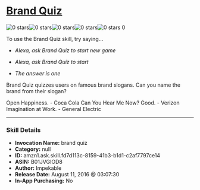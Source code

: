 # [Brand Quiz](http://alexa.amazon.com/#skills/amzn1.ask.skill.fd7d113c-8159-41b3-b1d1-c2af7797ce14)
![0 stars](../../images/ic_star_border_black_18dp_1x.png)![0 stars](../../images/ic_star_border_black_18dp_1x.png)![0 stars](../../images/ic_star_border_black_18dp_1x.png)![0 stars](../../images/ic_star_border_black_18dp_1x.png)![0 stars](../../images/ic_star_border_black_18dp_1x.png) 0

To use the Brand Quiz skill, try saying...

* *Alexa, ask Brand Quiz to start new game*

* *Alexa, ask Brand Quiz to start*

* *The answer is one*

Brand Quiz quizzes users on famous brand slogans. Can you name the brand from their slogan?

Open Happiness. - Coca Cola
Can You Hear Me Now? Good. - Verizon
Imagination at Work. - General Electric

***

### Skill Details

* **Invocation Name:** brand quiz
* **Category:** null
* **ID:** amzn1.ask.skill.fd7d113c-8159-41b3-b1d1-c2af7797ce14
* **ASIN:** B01JVGIOD8
* **Author:** Impekable
* **Release Date:** August 11, 2016 @ 03:07:30
* **In-App Purchasing:** No
